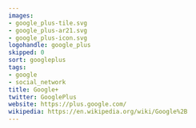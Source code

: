 ```yaml
---
images:
- google_plus-tile.svg
- google_plus-ar21.svg
- google_plus-icon.svg
logohandle: google_plus
skipped: 0
sort: googleplus
tags:
- google
- social_network
title: Google+
twitter: GooglePlus
website: https://plus.google.com/
wikipedia: https://en.wikipedia.org/wiki/Google%2B
---
```

